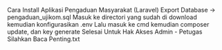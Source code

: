 Cara Install Aplikasi Pengaduan Masyarakat (Laravel)
Export Database -> pengaduan_ujikom.sql
Masuk ke directori yang sudah di download
kemudian konfigurasikan .env
Lalu masuk ke cmd kemudian composer update, dan key generate
Selesai
Untuk Hak Akses Admin - Petugas Silahkan Baca Penting.txt
